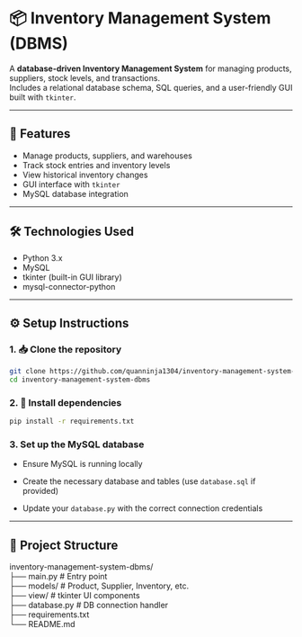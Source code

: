 # 📦 Inventory Management System (DBMS)

A **database-driven Inventory Management System** for managing products, suppliers, stock levels, and transactions.  
Includes a relational database schema, SQL queries, and a user-friendly GUI built with `tkinter`.

---

## 🚀 Features

- Manage products, suppliers, and warehouses
- Track stock entries and inventory levels
- View historical inventory changes
- GUI interface with `tkinter`
- MySQL database integration

---

## 🛠️ Technologies Used

- Python 3.x  
- MySQL  
- tkinter (built-in GUI library)  
- mysql-connector-python  

---

## ⚙️ Setup Instructions

### 1. 📥 Clone the repository
```bash
git clone https://github.com/quanninja1304/inventory-management-system-dbms.git
cd inventory-management-system-dbms  
```
### 2. 🧪 Install dependencies
```bash
pip install -r requirements.txt
```
### 3. Set up the MySQL database
- Ensure MySQL is running locally

- Create the necessary database and tables (use `database.sql` if provided)

- Update your `database.py` with the correct connection credentials
---
## 📁 Project Structure
inventory-management-system-dbms/  
├── main.py                 # Entry point  
├── models/                 # Product, Supplier, Inventory, etc.  
├── view/                   # tkinter UI components  
├── database.py             # DB connection handler  
├── requirements.txt  
└── README.md
